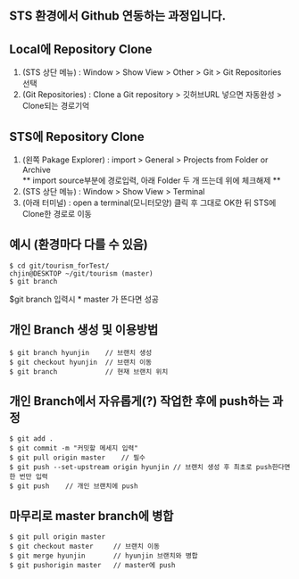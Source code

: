 ## STS 환경에서 Github 연동하는 과정입니다.
  
  
## Local에 Repository Clone
1. (STS 상단 메뉴) : Window > Show View > Other > Git > Git Repositories 선택
2. (Git Repositories) : Clone a Git repository > 깃허브URL 넣으면 자동완성 > Clone되는 경로기억   
  
## STS에 Repository Clone
1. (왼쪽 Pakage Explorer) : import > General > Projects from Folder or Archive   
 ** import source부분에 경로입력, 아래 Folder 두 개 뜨는데 위에 체크해제 **
2. (STS 상단 메뉴) : Window > Show View > Terminal
3. (아래 터미널) : open a terminal(모니터모양) 클릭 후 그대로 OK한 뒤 STS에 Clone한 경로로 이동   
  
## 예시 (환경마다 다를 수 있음)

```
$ cd git/tourism_forTest/
chjin@DESKTOP ~/git/tourism (master)
$ git branch
```

$git branch 입력시 * master 가 뜬다면 성공

## 개인 Branch 생성 및 이용방법
```
$ git branch hyunjin    // 브랜치 생성
$ git checkout hyunjin  // 브랜치 이동
$ git branch            // 현재 브랜치 위치
```

## 개인 Branch에서 자유롭게(?) 작업한 후에 push하는 과정
```
$ git add .
$ git commit -m "커밋할 메세지 입력"
$ git pull origin master    // 필수
$ git push --set-upstream origin hyunjin // 브랜치 생성 후 최초로 push한다면 한 번만 입력
$ git push    // 개인 브랜치에 push
```

## 마무리로 master branch에 병합
```
$ git pull origin master
$ git checkout master     // 브랜치 이동
$ git merge hyunjin       // hyunjin 브랜치와 병합
$ git pushorigin master   // master에 push
```
